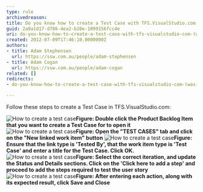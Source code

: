 ```yaml
---
type: rule
archivedreason: 
title: Do you know how to create a Test Case with TFS.VisualStudio.com (was TFSPreview)?
guid: 2a9a1d17-d786-4ea2-b20e-1099156fcc4e
uri: do-you-know-how-to-create-a-test-case-with-tfs-visualstudio-com-(was-tfspreview)
created: 2012-07-09T17:46:10.0000000Z
authors:
- title: Adam Stephensen
  url: https://ssw.com.au/people/adam-stephensen
- title: Adam Cogan
  url: https://ssw.com.au/people/adam-cogan
related: []
redirects:
- do-you-know-how-to-create-a-test-case-with-tfs-visualstudio-com-(was-tfspreview)

---
```


Follow these steps to create a Test Case in TFS.VisualStudio.com: 
<!--endintro-->
![How to create a test case](create-tc-1.jpg)**Figure: Double click the Product Backlog Item that you want to create a Test Case for to open it** ![How to create a test case](create-tc-2.jpg)**Figure: Open the "TEST CASES" tab and click on the "New linked work item" button** ![How to create a test case](create-tc-3.jpg)**Figure: Ensure that the link type is 'Tested By', that the work item type is 'Test Case' and enter a title for the Test Case. Click OK.** ![How to create a test case](create-tc-4.jpg)**Figure: Select the correct iteration, and update the Status and Details sections. Click on the 'Click here to add a step' and proceed to add the steps required to test the user story** ![How to create a test case](create-tc-5.jpg)**Figure: After entering each action, along with its expected result, click Save and Close**
